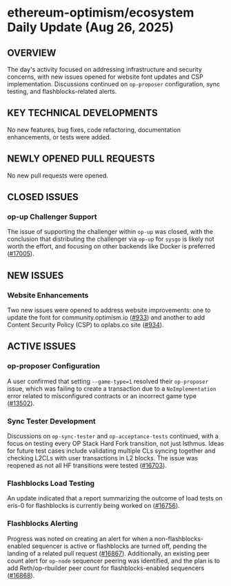 # ethereum-optimism/ecosystem Daily Update (Aug 26, 2025)
## OVERVIEW 
The day's activity focused on addressing infrastructure and security concerns, with new issues opened for website font updates and CSP implementation. Discussions continued on `op-proposer` configuration, sync testing, and flashblocks-related alerts.

## KEY TECHNICAL DEVELOPMENTS
No new features, bug fixes, code refactoring, documentation enhancements, or tests were added.

## NEWLY OPENED PULL REQUESTS
No new pull requests were opened.

## CLOSED ISSUES
### op-up Challenger Support
The issue of supporting the challenger within `op-up` was closed, with the conclusion that distributing the challenger via `op-up` for `sysgo` is likely not worth the effort, and focusing on other backends like Docker is preferred ([#17005](https://github.com/ethereum-optimism/ecosystem/issues/17005)).

## NEW ISSUES
### Website Enhancements
Two new issues were opened to address website improvements: one to update the font for community.optimism.io ([#933](https://github.com/ethereum-optimism/ecosystem/issues/933)) and another to add Content Security Policy (CSP) to oplabs.co site ([#934](https://github.com/ethereum-optimism/ecosystem/issues/934)).

## ACTIVE ISSUES
### op-proposer Configuration
A user confirmed that setting `--game-type=1` resolved their `op-proposer` issue, which was failing to create a transaction due to a `NoImplementation` error related to misconfigured contracts or an incorrect game type ([#13502](https://github.com/ethereum-optimism/ecosystem/issues/13502)).

### Sync Tester Development
Discussions on `op-sync-tester` and `op-acceptance-tests` continued, with a focus on testing every OP Stack Hard Fork transition, not just Isthmus. Ideas for future test cases include validating multiple CLs syncing together and checking L2CLs with user transactions in L2 blocks. The issue was reopened as not all HF transitions were tested ([#16703](https://github.com/ethereum-optimism/ecosystem/issues/16703)).

### Flashblocks Load Testing
An update indicated that a report summarizing the outcome of load tests on eris-0 for flashblocks is currently being worked on ([#16756](https://github.com/ethereum-optimism/ecosystem/issues/16756)).

### Flashblocks Alerting
Progress was noted on creating an alert for when a non-flashblocks-enabled sequencer is active or flashblocks are turned off, pending the landing of a related pull request ([#16867](https://github.com/ethereum-optimism/ecosystem/issues/16867)). Additionally, an existing peer count alert for `op-node` sequencer peering was identified, and the plan is to add Reth/op-rbuilder peer count for flashblocks-enabled sequencers ([#16868](https://github.com/ethereum-optimism/ecosystem/issues/16868)).